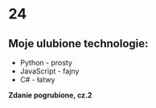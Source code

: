 # 24

## Moje ulubione technologie:
- Python - prosty 
- JavaScript - fajny 
- C# - łatwy 

**Zdanie pogrubione, cz.2**
